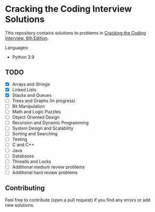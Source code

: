 # Cracking the Coding Interview Solutions

This repository contains solutions to problems in <a href="https://www.crackingthecodinginterview.com/">Cracking the Coding Interview, 6th Edition</a>.

Languages:

- Python 3.9

## TODO

- [x] Arrays and Strings
- [x] Linked Lists
- [x] Stacks and Queues
- [ ] Trees and Graphs (In progress)
- [ ] Bit Manipulation
- [ ] Math and Logic Puzzles
- [ ] Object Oriented Design
- [ ] Recursion and Dynamic Programming
- [ ] System Design and Scalability
- [ ] Sorting and Searching
- [ ] Testing
- [ ] C and C++
- [ ] Java
- [ ] Databases
- [ ] Threads and Locks
- [ ] Additional medium review problems
- [ ] Additional hard review problems

## Contributing

Feel free to contribute (open a pull request) if you find any errors or add new solutions.
